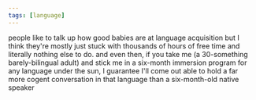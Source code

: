```yaml
---
tags: [language]
---
```


people like to talk up how good babies are at language acquisition but I think they're mostly just stuck with thousands of hours of free time and literally nothing else to do. and even then, if you take me (a 30-something barely-bilingual adult) and stick me in a six-month immersion program for any language under the sun, I guarantee I'll come out able to hold a far more cogent conversation in that language than a six-month-old native speaker
